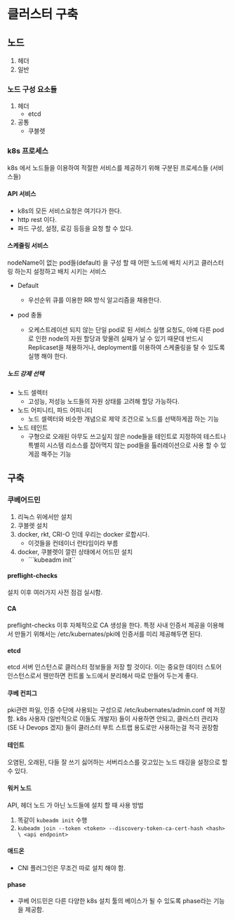 # 클러스터 구축

## 노드

1. 헤더
2. 일반

### 노드 구성 요소들

1. 헤더
    - etcd
2. 공통
    - 쿠블렛

### k8s 프로세스

k8s 에서 노드들을 이용하여 적절한 서비스를 제공하기 위해 구분된 프로세스들 (서비스들)

#### API 서비스

- k8s의 모든 서비스요청은 여기다가 한다.
- http rest 이다.
- 파드 구성, 설정, 로깅 등등을 요청 할 수 있다.

#### 스케줄링 서비스

nodeName이 없는 pod들(default) 을 구성 할 때 어떤 노드에 배치 시키고 클러스터링 하는지 설정하고 배치 시키는 서비스

- Default
  - 우선순위 큐를 이용한 RR 방식 알고리즘을 채용한다.

- pod 충돌
  - 오케스트레이션 되지 않는 단일 pod로 된 서비스 실행 요청도, 아예 다른 pod로 인한 node의 자원 할당과 맞물려 실패가 날 수 있기 때문데 반드시 Replicaset을 채용하거나, deployment를 이용하여 스케줄링을 탈 수 있도록 실행 해야 한다.

##### 노드 강제 선택

- 노드 셀렉터
  - 고성능, 저성능 노드들의 자원 상태를 고려해 할당 가능하다.
- 노드 어피니티, 파드 어피니티
  - 노드 셀렉터와 비슷한 개념으로 제약 조건으로 노드를 선택하게끔 하는 기능
- 노드 테인트
  - 구형으로 오래된 아무도 쓰고싶지 않은 node들을 테인트로 지정하여 테스트나 특별히 시스템 리소스를 잡아먹지 않는 pod들을 톨러레이션으로 사용 할 수 있게끔 해주는 기능

## 구축

### 쿠베어드민

1. 리눅스 위에서만 설치
2. 쿠블렛 설치
3. docker, rkt, CRI-O 인데 우리는 docker 로합시다.
    - 이것들을 컨테이너 런타임이라 부름
4. docker, 쿠블렛이 깔린 상태에서 어드민 설치
    - ```kubeadm init``

#### preflight-checks

설치 이후 여러가지 사전 점검 실시함.

#### CA

preflight-checks 이후 자체적으로 CA 생성을 한다. 특정 사내 인증서 제공을 이용해서 만들기 위해서는 /etc/kubernates/pki에 인증서를 미리 제공해두면 된다.

#### etcd

etcd 서버 인스턴스로 클러스터 정보들을 저장 할 것이다.
이는 중요한 데이터 스토어 인스턴스로서 웬만하면 컨트롤 노드에서 분리해서 따로 만들어 두는게 좋다.

#### 쿠베 컨피그

pki관련 파일, 인증 수단에 사용되는 구성으로 /etc/kubernates/admin.conf 에 저장함.
k8s 사용자 (일반적으로 이들도 개발자) 들이 사용하면 안되고, 클러스터 관리자 (SE 나 Devops 겠지) 들이 클러스터 부트 스트랩 용도로만 사용하는걸 적극 권장함

#### 테인트

오염된, 오래된, 다들 잘 쓰기 싫어하는 서버리소스를 갖고있는 노드 태깅을 설정으로 할 수 있다.

#### 워커 노드

API, 헤더 노드 가 아닌 노드들에 설치 할 때 사용 방법

1. 똑같이 ```kubeadm init``` 수행
2. ```kubeadm join --token <token> --discovery-token-ca-cert-hash <hash> \ <api endpoint>```

#### 애드온

- CNI 플러그인은 무조건 따로 설치 해야 함.

#### phase

- 쿠베 어드민은 다른 다양한 k8s 설치 툴의 베이스가 될 수 있도록 phase라는 기능을 제공함.
